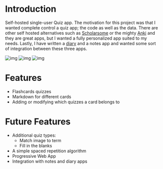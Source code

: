 # Introduction

Self-hosted single-user Quiz app. The motivation for this project was that I wanted complete control a quiz app; the code as well as the data. There are other self hosted alternatives such as [Scholarsome](https://www.scholarsome.com/) or the mighty [Anki](https://apps.ankiweb.net/) and they are great apps, but I wanted a fully personalized app suited to my needs. Lastly, I have written a [diary](https://github.com/ncmcodes/diary) and a notes app and wanted some sort of integration between these three apps.


![img](https://ncmcodes.com/_next/image?url=%2Fp%2FQUIZZES%2F1.png&w=3840&q=75)
![img](https://ncmcodes.com/_next/image?url=%2Fp%2FQUIZZES%2F2.png&w=3840&q=75])
![img](https://ncmcodes.com/_next/image?url=%2Fp%2FQUIZZES%2F3.png&w=3840&q=75)


# Features
* Flashcards quizzes
* Markdown for different cards
* Adding or modifying which quizzes a card belongs to


# Future Features

* Additional quiz types:
  * Match image to term
  * Fill in the blanks
* A simple spaced repetition algorithm
* Progressive Web App
* Integration with notes and diary apps
